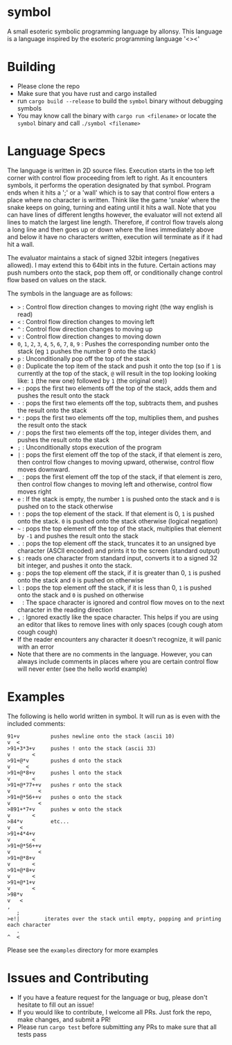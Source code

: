 # symbol
A small esoteric symbolic programming language by allonsy. This language is a language inspired by
the esoteric programming language '<><'

# Building
* Please clone the repo
* Make sure that you have rust and cargo installed
* run `cargo build --release` to build the `symbol` binary without debugging symbols
* You may know call the binary with `cargo run <filename>` or locate the `symbol` binary and call `./symbol <filename>`

# Language Specs
The language is written in 2D source files. Execution starts in the top left corner with control flow proceeding from left to right.
As it encounters symbols, it performs the operation designated by that symbol.
Program ends when it hits a ';' or a 'wall' which is to say that control flow enters a place where no character is written.
Think like the game 'snake' where the snake keeps on going, turning and eating until it hits a wall.
Note that you can have lines of different lengths however, the evaluator will not extend all lines to match the largest line length.
Therefore, if control flow travels along a long line and then goes up or down where the lines immediately above and below it
have no characters written, execution will terminate as if it had hit a wall.

The evaluator maintains a stack of signed 32bit integers (negatives allowed). I may extend this to 64bit ints in the future.
Certain actions may push numbers onto the stack, pop them off, or conditionally change control flow based on values on the stack.

The symbols in the language are as follows:

* `>` : Control flow direction changes to moving right (the way english is read)
* `<` : Control flow direction changes to moving left
* `^` : Control flow direction changes to moving up
* `v` : Control flow direction changes to moving down
* `0`, `1`, `2`, `3`, `4`, `5`, `6`, `7`, `8`, `9` : Pushes the corresponding number onto the stack (eg `1` pushes the number 9 onto the stack)
* `p` : Unconditionally pop off the top of the stack
* `@` : Duplicate the top item of the stack and push it onto the top (so if `1` is currently at the top of the stack, `@` will result in the top looking looking like: `1` (the new one) followed by `1` (the original one))
* `+` : pops the first two elements off the top of the stack, adds them and pushes the result onto the stack
* `-` : pops the first two elements off the top, subtracts them, and pushes the result onto the stack
* `*` : pops the first two elements off the top, multiplies them, and pushes the result onto the stack
* `/` : pops the first two elements off the top, integer divides them, and pushes the result onto the stack
* `;` : Unconditionally stops execution of the program
* `|` : pops the first element off the top of the stack, if that element is zero, then control flow changes to moving upward, otherwise, control flow moves downward.
* `_` : pops the first element off the top of the stack, if that element is zero, then control flow changes to moving left and otherwise, control flow moves right
* `e` : If the stack is empty, the number `1` is pushed onto the stack and `0` is pushed on to the stack otherwise
* `!` : pops the top element of the stack. If that element is 0, `1` is pushed onto the stack. `0` is pushed onto the stack otherwise (logical negation)
* `~` : pops the top element off the top of the stack, multiplies that element by `-1` and pushes the result onto the stack
* `.` : pops the top element off the stack, truncates it to an unsigned bye character (ASCII encoded) and prints it to the screen (standard output)
* `$` : reads one character from standard input, converts it to a signed 32 bit integer, and pushes it onto the stack.
* `g` : pops the top element off the stack, if it is greater than 0, `1` is pushed onto the stack and `0` is pushed on otherwise
* `l` : pops the top element off the stack, if it is less than 0, `1` is pushed onto the stack and `0` is pushed on otherwise
* ` ` : The space character is ignored and control flow moves on to the next character in the reading direction
* `,` : Ignored exactly like the space character. This helps if you are using an editor that likes to remove lines with only spaces (cough cough atom cough cough)
* If the reader encounters any character it doesn't recognize, it will panic with an error
* Note that there are no comments in the language. However, you can always include comments in places where you are certain control
flow will never enter (see the hello world example)
# Examples
The following is hello world written in symbol. It will run as is even with the included comments:
```
91+v          pushes newline onto the stack (ascii 10)
v  <
>91+3*3+v     pushes ! onto the stack (ascii 33)
v       <
>91+@*v       pushes d onto the stack
v     <
>91+@*8+v     pushes l onto the stack
v       <
>91+@*77++v   pushes r onto the stack
v         <
>91+@*56++v   pushes o onto the stack
v         <
>891+*7+v     pushes w onto the stack
v       <
>84*v         etc...
v   <
>91+4*4+v
v       <
>91+@*56++v
v         <
>91+@*8+v
v       <
>91+@*8+v
v       <
>91+@*1+v
v       <
>98*v
v   <
,
   ;
>e!|        iterates over the stack until empty, popping and printing each character
   .
^  <
```
Please see the `examples` directory for more examples

# Issues and Contributing
* If you have a feature request for the language or bug, please don't hesitate to fill out an issue!
* If you would like to contribute, I welcome all PRs. Just fork the repo, make changes, and submit a PR!
* Please run `cargo test` before submitting any PRs to make sure that all tests pass
